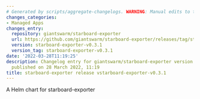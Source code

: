 ```yaml
---
# Generated by scripts/aggregate-changelogs. WARNING: Manual edits to this files will be overwritten.
changes_categories:
- Managed Apps
changes_entry:
  repository: giantswarm/starboard-exporter
  url: https://github.com/giantswarm/starboard-exporter/releases/tag/starboard-exporter-v0.3.1
  version: starboard-exporter-v0.3.1
  version_tag: starboard-exporter-v0.3.1
date: '2022-03-28T11:19:25'
description: Changelog entry for giantswarm/starboard-exporter version starboard-exporter-v0.3.1,
  published on 28 March 2022, 11:19
title: starboard-exporter release vstarboard-exporter-v0.3.1
---
```


A Helm chart for starboard-exporter
